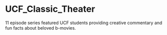 # UCF_Classic_Theater
11 episode series featured UCF students providing creative commentary and fun facts about beloved b-movies.
